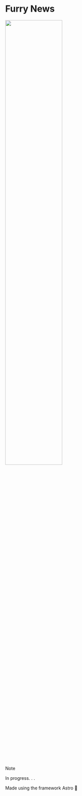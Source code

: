 # Furry News

<img src="https://i.imgur.com/hM66STm.png" width="60%" />

<br>
  
> [!NOTE]
> 
> In progress. . .
> 
> Made using the framework Astro 🚀
